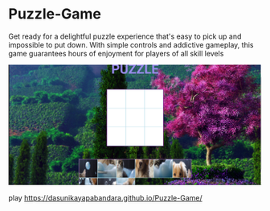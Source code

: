 # Puzzle-Game
Get ready for a delightful puzzle experience that's easy to pick up and impossible to put down. With simple controls and addictive gameplay, this game guarantees hours of enjoyment for players of all skill levels

![Alt text](background1.png)

play https://dasunikayapabandara.github.io/Puzzle-Game/
